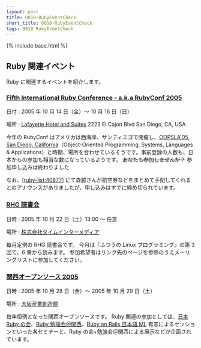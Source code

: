 ```yaml
---
layout: post
title: 0010-RubyEventCheck
short_title: 0010-RubyEventCheck
tags: 0010 RubyEventCheck
---
```

{% include base.html %}


## Ruby 関連イベント

Ruby に関連するイベントを紹介します。

### [Fifth International Ruby Conference - a.k.a RubyConf 2005](http://www.rubycentral.org/conference/)

日付
:  2005 年 10 月 14 日（金）〜 10 月 16 日（日）

場所
:  [Lafayette Hotel and Suites](http://sandiego.innsuites.com/) 2223 El Cajon Blvd San Diego, CA, USA

今年の RubyConf はアメリカは西海岸、サンディエゴで開催し、[OOPSLA'05, San Diego, California](http://www.oopsla.org/2005/ShowPage.do?id=Home)（Object-Oriented Programming, Systems, Languages &amp; Applications）と時期、場所を合わせているそうです。事前登録の人数も、日本からの参加も相当な数になっているようです。 ~~あなたも参加しませんか？~~ 参加申し込みは終わりました

なお、[[ruby-list:40877]](http://blade.nagaokaut.ac.jp/cgi-bin/scat.rb/ruby/ruby-list/40877) にて森脇さんが航空券などをまとめて手配してくれるとのアナウンスがありましたが、申し込みはすでに締め切られています。

### [RHG 読書会](http://pub.cozmixng.org/~the-rwiki/rw-cgi.rb?cmd=view;name=RHG%C6%C9%BD%F1%B2%F1%3A%3A%C5%EC%B5%FE+Revolution%3A%3A%A4%D5%A4%C4%A4%A6%A4%CELinux%A5%D7%A5%ED%A5%B0%A5%E9%A5%DF%A5%F3%A5%B0)

日時
:  2005 年 10 月 22 日（土）13:00 〜 任意

場所
:  [株式会社タイムインターメディア](http://www.timedia.co.jp/company/map/)

毎月定例の RHG 読書会です。
今月は『ふつうの Linux プログラミング』の第 3 回で、6 章から読みます。
参加希望者はリンク先のページを参照のうえメーリングリストに参加してください。

### [関西オープンソース 2005](http://k-of.jp/)

日時
:  2005 年 10 月 28 日（金）〜 2005 年 10 月 29 日（土）

場所
:  [大阪産業創造館](http://www.sansokan.jp/map/)

毎年恒例となった関西オープンソースです。
Ruby 関連の参加としては、[日本 Ruby の会](http://jp.rubyist.net/)、[Ruby 勉強会＠関西](http://jp.rubyist.net/?KansaiWorkshop)、[Ruby on Rails 日本語 ML](http://wiki.fdiary.net/rails/) 有志によるセッションといった各セミナーと、Ruby の会+勉強会＠関西による展示などが企画されています。


